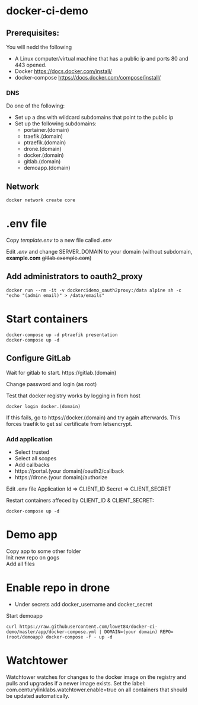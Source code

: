 # docker-ci-demo

## Prerequisites:
You will nedd the following
* A Linux computer/virtual machine that has a public ip and ports 80 and 443 opened.
* Docker https://docs.docker.com/install/
* docker-compose https://docs.docker.com/compose/install/

### DNS
Do one of the following:
* Set up a dns with wildcard subdomains that point to the public ip
* Set up the following subdomains: 
    * portainer.(domain)
    * traefik.(domain)
    * ptraefik.(domain)
    * drone.(domain)
    * docker.(domain)
    * gitlab.(domain)
    * demoapp.(domain)


## Network
```
docker network create core
```

# .env file
Copy *template.env* to a new file called *.env*

Edit *.env* and change SERVER_DOMAIN to your domain (without subdomain, **example.com** ~~gitlab.example.com~~)

## Add administrators to oauth2_proxy
```
docker run --rm -it -v dockercidemo_oauth2proxy:/data alpine sh -c "echo "(admin email)" > /data/emails"
```

# Start containers
```
docker-compose up -d ptraefik presentation
docker-compose up -d
```

## Configure GitLab
Wait for gitlab to start. https://gitlab.(domain)  

Change password and login (as root)

Test that docker registry works by logging in from host
```
docker login docker.(domain)
```
If this fails, go to https://docker.(domain) and try again afterwards. This forces traefik to get ssl certificate from letsencrypt.

### Add application
* Select trusted
* Select all scopes
* Add callbacks
* https://portal.(your domain)/oauth2/callback
* https://drone.(your domain)/authorize

Edit .env file
Application Id => CLIENT_ID
Secret => CLIENT_SECRET

Restart containers affeced by CLIENT_ID & CLIENT_SECRET:
```
docker-compose up -d
```

# Demo app
Copy app to some other folder  
Init new repo on gogs  
Add all files  

# Enable repo in drone
* Under secrets add docker_username and docker_secret  

Start demoapp
```
curl https://raw.githubusercontent.com/lowet84/docker-ci-demo/master/app/docker-compose.yml | DOMAIN=(your domain) REPO=(root/demoapp) docker-compose -f - up -d
```

# Watchtower
Watchtower watches for changes to the docker image on the registry and pulls and upgrades if a newer image exists.
Set the label: com.centurylinklabs.watchtower.enable=true on all containers that should be updated automatically.
